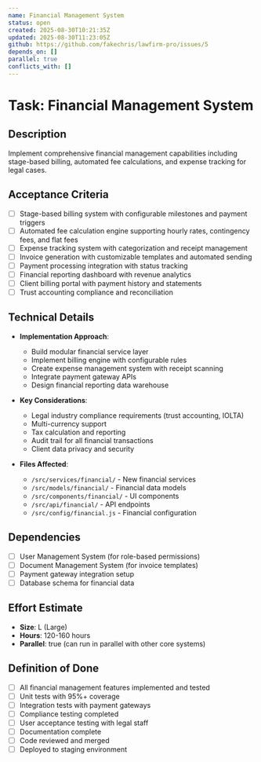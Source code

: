 ```yaml
---
name: Financial Management System
status: open
created: 2025-08-30T10:21:35Z
updated: 2025-08-30T11:23:05Z
github: https://github.com/fakechris/lawfirm-pro/issues/5
depends_on: []
parallel: true
conflicts_with: []
---
```


# Task: Financial Management System

## Description
Implement comprehensive financial management capabilities including stage-based billing, automated fee calculations, and expense tracking for legal cases.

## Acceptance Criteria
- [ ] Stage-based billing system with configurable milestones and payment triggers
- [ ] Automated fee calculation engine supporting hourly rates, contingency fees, and flat fees
- [ ] Expense tracking system with categorization and receipt management
- [ ] Invoice generation with customizable templates and automated sending
- [ ] Payment processing integration with status tracking
- [ ] Financial reporting dashboard with revenue analytics
- [ ] Client billing portal with payment history and statements
- [ ] Trust accounting compliance and reconciliation

## Technical Details
- **Implementation Approach**: 
  - Build modular financial service layer
  - Implement billing engine with configurable rules
  - Create expense management system with receipt scanning
  - Integrate payment gateway APIs
  - Design financial reporting data warehouse

- **Key Considerations**:
  - Legal industry compliance requirements (trust accounting, IOLTA)
  - Multi-currency support
  - Tax calculation and reporting
  - Audit trail for all financial transactions
  - Client data privacy and security

- **Files Affected**:
  - `/src/services/financial/` - New financial services
  - `/src/models/financial/` - Financial data models
  - `/src/components/financial/` - UI components
  - `/src/api/financial/` - API endpoints
  - `/src/config/financial.js` - Financial configuration

## Dependencies
- [ ] User Management System (for role-based permissions)
- [ ] Document Management System (for invoice templates)
- [ ] Payment gateway integration setup
- [ ] Database schema for financial data

## Effort Estimate
- **Size**: L (Large)
- **Hours**: 120-160 hours
- **Parallel**: true (can run in parallel with other core systems)

## Definition of Done
- [ ] All financial management features implemented and tested
- [ ] Unit tests with 95%+ coverage
- [ ] Integration tests with payment gateways
- [ ] Compliance testing completed
- [ ] User acceptance testing with legal staff
- [ ] Documentation complete
- [ ] Code reviewed and merged
- [ ] Deployed to staging environment
